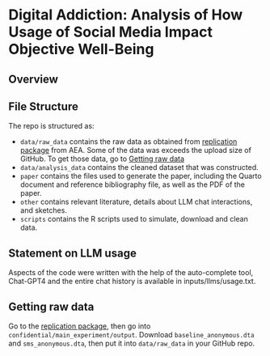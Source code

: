 # Digital Addiction: Analysis of How Usage of Social Media Impact Objective Well-Being

## Overview

## File Structure

The repo is structured as:

-   `data/raw_data` contains the raw data as obtained from [replication package](https://www.openicpsr.org/openicpsr/project/112081/version/V1/view?flag=follow&pageSelected=1&pageSize=10&sortOrder=(?title)&sortAsc=true) from AEA. Some of the data was exceeds the upload size of GitHub. To get those data, go to [Getting raw data](#getting-raw-data)
-   `data/analysis_data` contains the cleaned dataset that was constructed.
-   `paper` contains the files used to generate the paper, including the Quarto document and reference bibliography file, as well as the PDF of the paper. 
-   `other` contains relevant literature, details about LLM chat interactions, and sketches.
-   `scripts` contains the R scripts used to simulate, download and clean data.


## Statement on LLM usage

Aspects of the code were written with the help of the auto-complete tool, Chat-GPT4 and the entire chat history is available in inputs/llms/usage.txt.

## Getting raw data
Go to the [replication package](https://www.openicpsr.org/openicpsr/project/112081/version/V1/view?flag=follow&pageSelected=1&pageSize=10&sortOrder=(?title)&sortAsc=true), then go into `confidential/main_experiment/output`. Download `baseline_anonymous.dta` and `sms_anonymous.dta`, then put it into `data/raw_data` in your GitHub repo.
